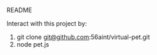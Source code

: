 README

Interact with this project by:
1. git clone git@github.com:56aint/virtual-pet.git
2. node pet.js